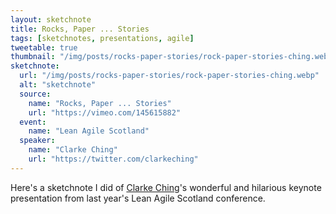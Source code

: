```yaml
---
layout: sketchnote
title: Rocks, Paper ... Stories
tags: [sketchnotes, presentations, agile]
tweetable: true
thumbnail: "/img/posts/rocks-paper-stories/rock-paper-stories-ching.webp"
sketchnote:
  url: "/img/posts/rocks-paper-stories/rock-paper-stories-ching.webp"
  alt: "sketchnote"
  source:
    name: "Rocks, Paper ... Stories"
    url: "https://vimeo.com/145615882"
  event:
    name: "Lean Agile Scotland"
  speaker:
    name: "Clarke Ching"
    url: "https://twitter.com/clarkeching"
---
```


Here's a sketchnote I did of <a href="https://twitter.com/clarkeching" >Clarke Ching</a>'s
wonderful and hilarious keynote presentation from last year's Lean
Agile Scotland conference.
